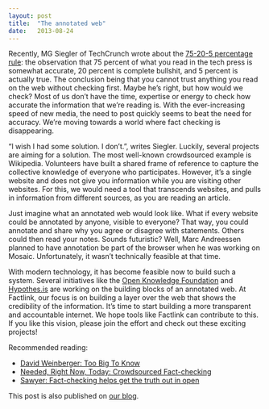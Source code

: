 ```yaml
---
layout: post
title:  "The annotated web"
date:   2013-08-24
---
```


Recently, MG Siegler of TechCrunch wrote about the [75-20-5 percentage rule](https://medium.com/tech-blogging/43d78a82e103): the observation that 75 percent of what you read in the tech press is somewhat accurate, 20 percent is complete bullshit, and 5 percent is actually true. The conclusion being that you cannot trust anything you read on the web without checking first. Maybe he’s right, but how would we check? Most of us don’t have the time, expertise or energy to check how accurate the information that we’re reading is. With the ever-increasing speed of new media, the need to post quickly seems to beat the need for accuracy. We’re moving towards a world where fact checking is disappearing.

“I wish I had some solution. I don’t.”, writes Siegler. Luckily, several projects are aiming for a solution. The most well-known crowdsourced example is Wikipedia. Volunteers have built a shared frame of reference to capture the collective knowledge of everyone who participates. However, it’s a single website and does not give you information while you are visiting other websites. For this, we would need a tool that transcends websites, and pulls in information from different sources, as you are reading an article.

Just imagine what an annotated web would look like. What if every website could be annotated by anyone, visible to everyone? That way, you could annotate and share why you agree or disagree with statements. Others could then read your notes. Sounds futuristic? Well, Marc Andreessen planned to have annotation be part of the browser when he was working on Mosaic. Unfortunately, it wasn’t technically feasible at that time.

With modern technology, it has become feasible now to build such a system. Several initiatives like the [Open Knowledge Foundation](http://okfn.org/) and [Hypothes.is](http://hypothes.is/) are working on the building blocks of an annotated web. At Factlink, our focus is on building a layer over the web that shows the credibility of the information. It’s time to start building a more transparent and accountable internet. We hope tools like Factlink can contribute to this. If you like this vision, please join the effort and check out these exciting projects!

Recommended reading:

- [David Weinberger: Too Big To Know](http://www.ethanzuckerman.com/blog/2012/01/26/david-weinberger-too-big-to-know/)
- [Needed, Right Now, Today: Crowdsourced Fact-checking](https://2ohreally.wordpress.com/2007/08/07/needed-right-now-today-crowdsourced-fact-checking/)
- [Sawyer: Fact-checking helps get the truth out in open](https://www.pantagraph.com/news/opinion/columns/sawyer/sawyer-fact-checking-helps-get-truth-out-in-open/article_444362e6-6d7e-11e2-885d-0019bb2963f4.html)

This post is also published on [our blog](http://blog.factlink.com/).